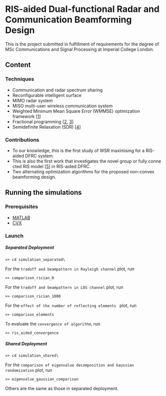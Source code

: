 # RIS-aided Dual-functional Radar and Communication Beamforming Design

This is the project submitted in fulfillment of requirements for the degree of MSc Communications and Signal Processing at Imperial College London.

## Content

### Techniques

- Communication and radar spectrum sharing
- Reconfigurable intelligent surface
- MIMO radar system
- MISO multi-user wireless communication system
- Weighted Minimum Mean Square Error (WMMSE) optimization framework [[1](https://ieeexplore.ieee.org/abstract/document/4712693)]
- Fractional programming [[2](https://ieeexplore.ieee.org/abstract/document/8314727), [3](https://ieeexplore.ieee.org/abstract/document/8310563)]
- Semidefinite Relaxation (SDR) [[4](https://ieeexplore.ieee.org/abstract/document/5447068)]

### Contributions

-  To our knowledge, this is the first study of WSR maximising for a RIS-aided DFRC system. 
-  This is also the first work that investigates the novel group or fully connected RIS model [[5](https://ieeexplore.ieee.org/abstract/document/9514409)] in RIS-aided DFRC.
-  Two alternating optimization algorithms for the proposed non-convex beamforming design.

## Running the simulations

### Prerequisites

- [MATLAB](https://uk.mathworks.com/products/matlab.html)
- [CVX](http://cvxr.com/cvx/)

### Launch

##### Separated Deployment

```
>> cd simulation_separated\
```

For the `tradoff and beampattern in Rayleigh channel` plot,  run

```
>> comparison_rician_0
```

For the `tradoff and beampattern in LOS channel` plot, run

```
>> comparison_rician_1000
```

For the `effect of the number of reflecting elements ` plot, run

```
>> comparison_elements
```

To evaluate the `convergence of algorithm`, run

```
>> ris_aided_convergence
```



##### Shared Deployment

```
>> cd simulation_shared\
```

For the `comparison of eigenvalue decomposition and Gaussian randomization` plot, run

```
>> eigenvalue_gaussian_comparison
```

 Others are the same as those in separated deployment.

